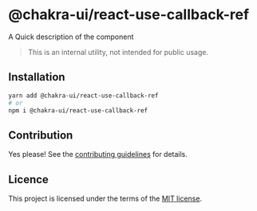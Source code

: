 # @chakra-ui/react-use-callback-ref

A Quick description of the component

> This is an internal utility, not intended for public usage.

## Installation

```sh
yarn add @chakra-ui/react-use-callback-ref
# or
npm i @chakra-ui/react-use-callback-ref
```

## Contribution

Yes please! See the
[contributing guidelines](https://github.com/incmix-ui/incmix-ui/blob/master/CONTRIBUTING.md)
for details.

## Licence

This project is licensed under the terms of the
[MIT license](https://github.com/incmix-ui/incmix-ui/blob/master/LICENSE).
